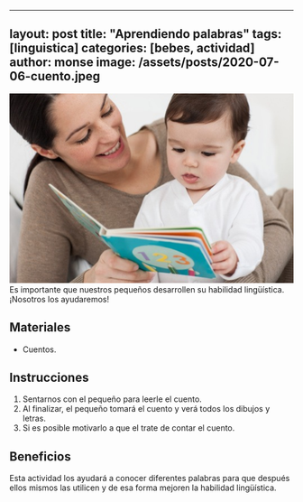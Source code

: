 ﻿
---
layout: post
title:  "Aprendiendo palabras"
tags: [linguistica]
categories: [bebes, actividad]
author: monse
image: /assets/posts/2020-07-06-cuento.jpeg
---
![Actividad de cuento](/assets/posts/2020-07-06-cuento.jpeg)<br/>
Es importante que nuestros pequeños desarrollen su habilidad lingüística. ¡Nosotros los ayudaremos!

## Materiales 
- Cuentos.

## Instrucciones 
1. Sentarnos con el pequeño para leerle el cuento.
2. Al finalizar, el pequeño tomará el cuento y verá todos los dibujos y letras.
3. Si es posible motivarlo a que el trate de contar el cuento. 

## Beneficios 
Esta actividad los ayudará a conocer diferentes palabras para que después ellos mismos las utilicen y de esa forma mejoren la habilidad lingüística. 